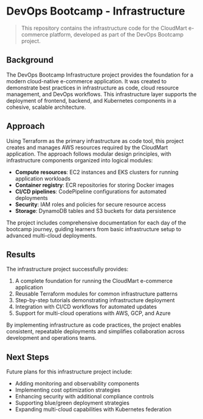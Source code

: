 # DevOps Bootcamp - Infrastructure

> This repository contains the infrastructure code for the CloudMart e-commerce platform, developed as part of the DevOps Bootcamp project.

## Background

The DevOps Bootcamp Infrastructure project provides the foundation for a modern cloud-native e-commerce application. It was created to demonstrate best practices in infrastructure as code, cloud resource management, and DevOps workflows. This infrastructure layer supports the deployment of frontend, backend, and Kubernetes components in a cohesive, scalable architecture.

## Approach

Using Terraform as the primary infrastructure as code tool, this project creates and manages AWS resources required by the CloudMart application. The approach follows modular design principles, with infrastructure components organized into logical modules:

- **Compute resources**: EC2 instances and EKS clusters for running application workloads
- **Container registry**: ECR repositories for storing Docker images
- **CI/CD pipelines**: CodePipeline configurations for automated deployments
- **Security**: IAM roles and policies for secure resource access
- **Storage**: DynamoDB tables and S3 buckets for data persistence

The project includes comprehensive documentation for each day of the bootcamp journey, guiding learners from basic infrastructure setup to advanced multi-cloud deployments.

## Results

The infrastructure project successfully provides:

1. A complete foundation for running the CloudMart e-commerce application
2. Reusable Terraform modules for common infrastructure patterns
3. Step-by-step tutorials demonstrating infrastructure deployment
4. Integration with CI/CD workflows for automated updates
5. Support for multi-cloud operations with AWS, GCP, and Azure

By implementing infrastructure as code practices, the project enables consistent, repeatable deployments and simplifies collaboration across development and operations teams.

## Next Steps

Future plans for this infrastructure project include:

- Adding monitoring and observability components
- Implementing cost optimization strategies
- Enhancing security with additional compliance controls
- Supporting blue/green deployment strategies
- Expanding multi-cloud capabilities with Kubernetes federation